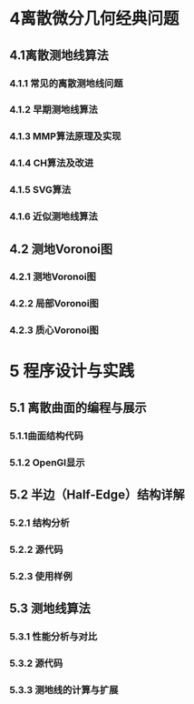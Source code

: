 # 4离散微分几何经典问题
## 4.1离散测地线算法
### 4.1.1 常见的离散测地线问题
### 4.1.2 早期测地线算法
### 4.1.3 MMP算法原理及实现
### 4.1.4 CH算法及改进
### 4.1.5 SVG算法
### 4.1.6 近似测地线算法
## 4.2 测地Voronoi图
### 4.2.1 测地Voronoi图
### 4.2.2 局部Voronoi图
### 4.2.3 质心Voronoi图

# 5 程序设计与实践
## 5.1 离散曲面的编程与展示
### 5.1.1曲面结构代码
### 5.1.2 OpenGl显示
## 5.2 半边（Half-Edge）结构详解
### 5.2.1 结构分析
### 5.2.2 源代码
### 5.2.3 使用样例
## 5.3 测地线算法
### 5.3.1 性能分析与对比
### 5.3.2 源代码
### 5.3.3 测地线的计算与扩展
